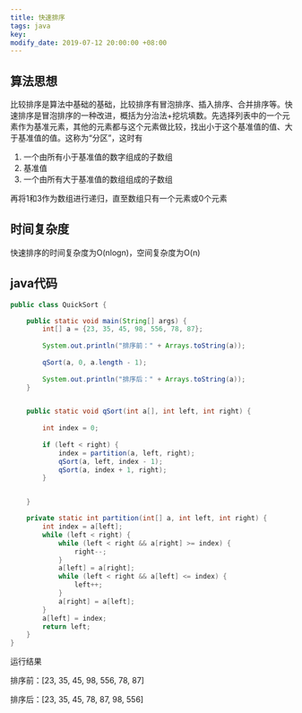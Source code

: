 ```yaml
---
title: 快速排序
tags: java
key: 
modify_date: 2019-07-12 20:00:00 +08:00
---
```


## 算法思想
比较排序是算法中基础的基础，比较排序有冒泡排序、插入排序、合并排序等。快速排序是冒泡排序的一种改进，概括为分治法+挖坑填数。先选择列表中的一个元素作为基准元素，其他的元素都与这个元素做比较，找出小于这个基准值的值、大于基准值的值。这称为“分区”，这时有
1. 一个由所有小于基准值的数字组成的子数组
2. 基准值
3. 一个由所有大于基准值的数组组成的子数组

再将1和3作为数组进行递归，直至数组只有一个元素或0个元素
 <!--more-->

## 时间复杂度
快速排序的时间复杂度为O(nlogn)，空间复杂度为O(n)

## java代码
```java
public class QuickSort {

    public static void main(String[] args) {
        int[] a = {23, 35, 45, 98, 556, 78, 87};
        
        System.out.println("排序前：" + Arrays.toString(a));
        
        qSort(a, 0, a.length - 1);
        
        System.out.println("排序后：" + Arrays.toString(a));
    }


    public static void qSort(int a[], int left, int right) {
        
        int index = 0;
        
        if (left < right) {
            index = partition(a, left, right);
            qSort(a, left, index - 1);
            qSort(a, index + 1, right);
        }


    }

    private static int partition(int[] a, int left, int right) {
        int index = a[left];
        while (left < right) {
            while (left < right && a[right] >= index) {
                right--;
            }
            a[left] = a[right];
            while (left < right && a[left] <= index) {
                left++;
            }
            a[right] = a[left];
        }
        a[left] = index;
        return left;
    }
}

```
运行结果

排序前：[23, 35, 45, 98, 556, 78, 87]

排序后：[23, 35, 45, 78, 87, 98, 556]


